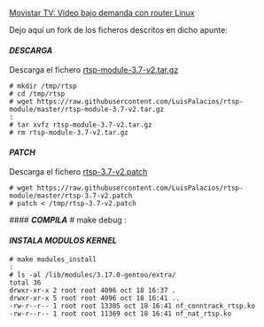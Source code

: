 

[Movistar TV: Video bajo demanda con router Linux](http://www.luispa.com/?p=378)


Dejo aquí un fork de los ficheros descritos en dicho apunte: 


#### ___DESCARGA___

Descarga el fichero [rtsp-module-3.7-v2.tar.gz](https://raw.githubusercontent.com/LuisPalacios/rtsp-module/master/rtsp-module-3.7-v2.tar.gz)
    
    # mkdir /tmp/rtsp
    # cd /tmp/rtsp
    # wget https://raw.githubusercontent.com/LuisPalacios/rtsp-module/master/rtsp-module-3.7-v2.tar.gz
    : 
    # tar xvfz rtsp-module-3.7-v2.tar.gz
    # rm rtsp-module-3.7-v2.tar.gz

#### ___PATCH___ 

Descarga el fichero [rtsp-3.7-v2.patch](https://raw.githubusercontent.com/LuisPalacios/rtsp-module/master/rtsp-3.7-v2.patch)

    # wget https://raw.githubusercontent.com/LuisPalacios/rtsp-module/master/rtsp-3.7-v2.patch
    # patch < /tmp/rtsp-3.7-v2.patch

#### ___COMPILA___
    # make debug
    :

#### ___INSTALA MODULOS KERNEL___
    # make modules_install
    :
    # ls -al /lib/modules/3.17.0-gentoo/extra/
    total 36
    drwxr-xr-x 2 root root 4096 oct 18 16:37 .
    drwxr-xr-x 5 root root 4096 oct 18 16:41 ..
    -rw-r--r-- 1 root root 13305 oct 18 16:41 nf_conntrack_rtsp.ko
    -rw-r--r-- 1 root root 11369 oct 18 16:41 nf_nat_rtsp.ko
 
 
 
 
